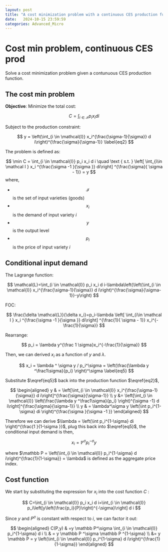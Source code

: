 ```yaml
---
layout: post
title: "A cost minimization problem with a continuous CES production function"
date:   2024-10-15 23:59:59
categories: Advanced_Micro
---
```


# Cost min problem, continuous CES prod

Solve a cost minimization problem given a contunuous CES production function.


## The cost min problem

**Objective**: Minimize the total cost:

$$
C=\int_{i \in \mathcal{I}} p_i x_i d i
$$


Subject to the production constraint:

$$
y = \left(\int_{i \in \mathcal{I}} x_i^{\frac{\sigma-1}{\sigma}} d i\right)^{\frac{\sigma}{\sigma-1}}
\label{eq2}
$$

The problem is defined as:

$$
\min C = \int_{i \in \mathcal{I}} p_i x_i d i \quad \text { s.t. } \left[ \int_{i\in \mathcal I } x_i ^{\frac{\sigma -1 }{\sigma }} di\right] ^{\frac{\sigma}{ \sigma - 1}} = y
$$
where, 

- $$\mathcal I$$ is the set of input varieties (goods)
- $$x_i$$ is the demand of input variety $i$
- $$y$$ is the output level
- $$p_i$$ is the price of input variety $i$



## Conditional input demand

The Lagrange function:

$$
\mathcal{L}=\int_{i \in \mathcal{I}} p_i x_i d i-\lambda\left(\left(\int_{i \in \mathcal{I}} x_i^{\frac{\sigma-1}{\sigma}} d i\right)^{\frac{\sigma}{\sigma-1}}-y\right)
$$

FOC:

$$
\frac{\delta \mathcal{L}}{\delta x_i}=p_i-\lambda \left[ \int_{i\in \mathcal I } x_i ^{\frac{\sigma -1 }{\sigma }} di\right] ^{\frac{1}{ \sigma - 1}} x_i^{-\frac{1}{\sigma}}
$$

Rearrange:

$$
p_i = \lambda y^{\frac 1 \sigma}x_i^{-\frac{1}{\sigma}}
$$

Then, we can derived $x_i$ as a function of $y$ and $\lambda$. 

$$
x_i = \lambda ^ \sigma y / p_i^\sigma = \left(\frac{\lambda y ^\frac1\sigma}{p_i} \right)^\sigma
\label{eq5}
$$

Substitute $\eqref{eq5}$ back into the production function $\eqref{eq2}$, 

$$
\begin{aligned}
y & = \left[\int_{i \in \mathcal{I}} x_i^{\frac{\sigma-1}{\sigma}} d i\right]^{\frac{\sigma}{\sigma-1}} \\
y &=  \left[\int_{i \in \mathcal{I}} \left(\frac{\lambda y ^\frac1\sigma}{p_i}  \right)^{\sigma -1} d i\right]^{\frac{\sigma}{\sigma-1}} \\
y & = \lambda^\sigma y  \left(\int p_i^{1-\sigma} di \right)^{\frac{\sigma }{\sigma -1 }}
\end{aligned}
$$

Therefore we can derive $\lambda =  \left(\int p_i^{1-\sigma} di \right)^{\frac{1 }{1-\sigma }}$, plug this back into $\eqref{eq5}$, the conditional input demand is then, 

$$
x_i = \mathbb P ^\sigma p_i^{-\sigma } y
$$

where $\mathbb P = \left(\int_{i \in \mathcal{I}} p_i^{1-\sigma} d i\right)^{\frac{1}{1-\sigma}} = \lambda$ is defined as the aggregate price index. 



## Cost function

We start by substituting the expression for $x_i$ into the cost function $C$ :

$$
C=\int_{i \in \mathcal{I}} p_i x_i d i=\int_{i \in \mathcal{I}} p_i\left[y\left(\frac{p_i}{P}\right)^{-\sigma}\right] d i
$$

Since $y$ and $P^\sigma$ is constant with respect to $i$, we can factor it out:

$$
\begin{aligned}
C(P,y) & =y \mathbb P^\sigma \int_{i \in \mathcal{I}} p_i^{1-\sigma} d i \\ 
& = y \mathbb P ^\sigma \mathbb P ^{1-\sigma} \\ 
&= y \mathbb P = y \left(\int_{i \in \mathcal{I}} p_i^{1-\sigma} d i\right)^{\frac{1}{1-\sigma}}
\end{aligned}
$$
